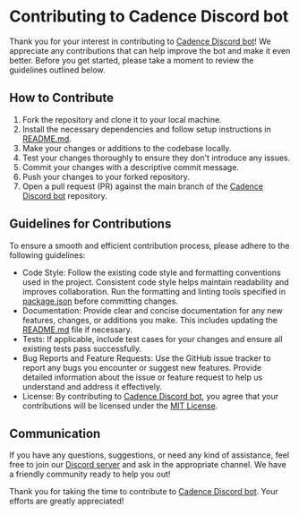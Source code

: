 # Contributing to Cadence Discord bot

Thank you for your interest in contributing to [Cadence Discord bot](https://github.com/mariusbegby/cadence-discord-bot/)! We appreciate any contributions that can help improve the bot and make it even better. Before you get started, please take a moment to review the guidelines outlined below.

## How to Contribute

1. Fork the repository and clone it to your local machine.
2. Install the necessary dependencies and follow setup instructions in [README.md](https://github.com/mariusbegby/cadence-discord-bot#readme).
3. Make your changes or additions to the codebase locally.
4. Test your changes thoroughly to ensure they don't introduce any issues.
5. Commit your changes with a descriptive commit message.
6. Push your changes to your forked repository.
7. Open a pull request (PR) against the main branch of the [Cadence Discord bot](https://github.com/mariusbegby/cadence-discord-bot/) repository.

## Guidelines for Contributions

To ensure a smooth and efficient contribution process, please adhere to the following guidelines:

- Code Style: Follow the existing code style and formatting conventions used in the project. Consistent code style helps maintain readability and improves collaboration. Run the formatting and linting tools specified in [package.json](https://github.com/mariusbegby/cadence-discord-bot/blob/main/package.json) before committing  changes.
- Documentation: Provide clear and concise documentation for any new features, changes, or additions you make. This includes updating the [README.md](https://github.com/mariusbegby/cadence-discord-bot/blob/main/README.md) file if necessary.
- Tests: If applicable, include test cases for your changes and ensure all existing tests pass successfully.
- Bug Reports and Feature Requests: Use the GitHub issue tracker to report any bugs you encounter or suggest new features. Provide detailed information about the issue or feature request to help us understand and address it effectively.
- License: By contributing to [Cadence Discord bot](https://github.com/mariusbegby/cadence-discord-bot/), you agree that your contributions will be licensed under the [MIT License](https://github.com/mariusbegby/cadence-discord-bot/blob/main/LICENSE.md).

## Communication
If you have any questions, suggestions, or need any kind of assistance, feel free to join our [Discord server](https://discord.gg/t6Bm8wPpXB) and ask in the appropriate channel. We have a friendly community ready to help you out!

Thank you for taking the time to contribute to [Cadence Discord bot](https://github.com/mariusbegby/cadence-discord-bot/). Your efforts are greatly appreciated!
